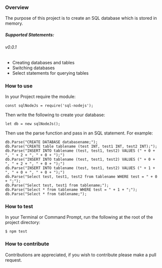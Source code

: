 ### Overview

The purpose of this project is to create an SQL database which is stored in memory.

##### Supported Statements:
###### v0.0.1
  - Creating databases and tables
  - Switching databases
  - Select statements for querying tables

### How to use

In your Project require the module:

```
const sqlNodeJs = require('sql-nodejs');
```
Then write the following to create your database:
```
let db = new sqlNodeJs();
```
Then use the parse function and pass in an SQL statement. For example:
```
db.Parse("CREATE DATABASE databasename;");
db.Parse("CREATE table tablename (test INT, test1 INT, test2 INT);");
db.Parse("INSERT INTO tablename (test, test1, test2) VALUES (" + 0 + ", " + 2 + ", " + 0 + ");")
db.Parse("INSERT INTO tablename (test, test1, test2) VALUES (" + 0 + ", " + 2 + ", " + 0 + ");")
db.Parse("INSERT INTO tablename (test, test1, test2) VALUES (" + 1 + ", " + 0 + ", " + 0 + ");")
db.Parse("Select test, test1, test2 from tablename WHERE test = " + 0 + ";");
db.Parse("Select test, test1 from tablename;");
db.Parse("Select * from tablename WHERE test = " + 1 + ";");
db.Parse("Select * from tablename;");
```

### How to test

In your Terminal or Command Prompt, run the following at the root of the
project directory:

```
$ npm test
```

### How to contribute

Contributions are appreciated, if you wish to contribute please make a pull request.
